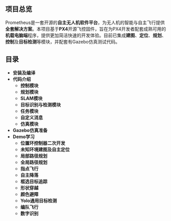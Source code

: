 ﻿## 项目总览

Prometheus是一套开源的**自主无人机软件平台**，为无人机的智能与自主飞行提供**全套解决方案**。本项目基于**PX4**开源飞控固件，旨在为PX4开发者配套成熟可用的**机载电脑端**程序，提供更加简洁快速的开发体验。目前已集成**建图**、**定位**、**规划**、**控制**及**目标检测**等模块，并配套有Gazebo仿真测试代码。

## 目录

 - **安装及编译**
 - **代码介绍**
	 - **控制模块**
	 - **规划模块**
	 - **SLAM模块**
	 - **目标识别与检测模块**
	 - **任务模块**
	 - **自定义消息**
	 - **仿真模块**
 - **Gazebo仿真准备**
- **Demo学习**
	 - **位置环控制器二次开发**
	 - **未知环境建图及自主定位**
	 - **局部路径规划**
	 - **全局路径规划**
	 - **指点飞行**
	 - **自主降落**
	 - **框选目标追踪**
	 - **形状穿越**
	 - **颜色避障**
	 - **Yolo通用目标检测**
	 - **编队飞行**
	 - **数字识别**
